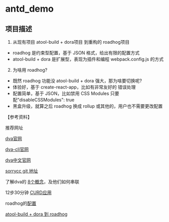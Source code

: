 # antd_demo

## 项目描述
1. 从现有项目 atool-build + dora项目 到重构的 roadhog项目
- roadhog 是约束型配置，基于 JSON 格式，给出有限的配置方式
- atool-build + dora 是扩展型，表现为插件和编程 webpack.config.js 的方式

2. 为啥用 roadhog?
- 既然 roadhog 功能没 atool-build + dora 强大，那为啥要切换呢?
- 体验好，基于 create-react-app，比如有非常友好的 错误处理
- 配置简单，基于 JSON，比如禁用 CSS Modules 只要配"disableCSSModules": true
- 黑盒升级，就算之后 roadhog 换成 rollup 或其他的，用户也不需要更改配置

【参考资料】

 推荐网址
 
[dva官网](https://github.com/dvajs/dva)

[dva-cli官网](https://github.com/dvajs/dva-cli)

[dva中文官网](https://github.com/dvajs/dva/blob/master/README_zh-CN.md)

[sorrycc git 地址](https://github.com/sorrycc)

了解dva的 [8个概念](https://github.com/dvajs/dva/blob/master/docs/Concepts_zh-CN.md)，及他们如何串联

12步30分钟 [CURD应用](https://github.com/sorrycc/blog/issues/18)

roadhog的[配置](https://github.com/sorrycc/roadhog#配置)

[atool-build + dora 到 roadhog](https://github.com/sorrycc/blog/issues/17)


